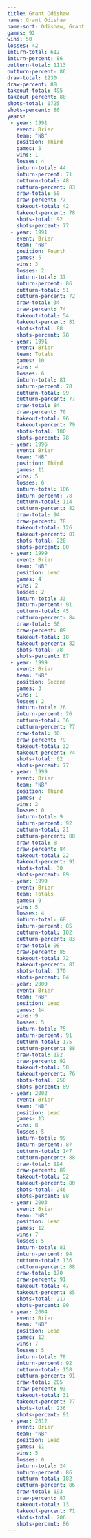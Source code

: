 ```yaml
---
title: Grant Odishaw
name: Grant Odishaw
name-sort: Odishaw, Grant
games: 92
wins: 50
losses: 42
inturn-total: 612
inturn-percent: 86
outturn-total: 1113
outturn-percent: 86
draw-total: 1230
draw-percent: 88
takeout-total: 495
takeout-percent: 80
shots-total: 1725
shots-percent: 86
years:
 - year: 1991
   event: Brier
   team: "NB"
   position: Third
   games: 5
   wins: 1
   losses: 4
   inturn-total: 44
   inturn-percent: 71
   outturn-total: 48
   outturn-percent: 83
   draw-total: 50
   draw-percent: 77
   takeout-total: 42
   takeout-percent: 78
   shots-total: 92
   shots-percent: 77
 - year: 1991
   event: Brier
   team: "NB"
   position: Fourth
   games: 5
   wins: 3
   losses: 2
   inturn-total: 37
   inturn-percent: 86
   outturn-total: 51
   outturn-percent: 72
   draw-total: 34
   draw-percent: 74
   takeout-total: 54
   takeout-percent: 81
   shots-total: 88
   shots-percent: 78
 - year: 1991
   event: Brier
   team: Totals
   games: 10
   wins: 4
   losses: 6
   inturn-total: 81
   inturn-percent: 78
   outturn-total: 99
   outturn-percent: 77
   draw-total: 84
   draw-percent: 76
   takeout-total: 96
   takeout-percent: 79
   shots-total: 180
   shots-percent: 78
 - year: 1996
   event: Brier
   team: "NB"
   position: Third
   games: 11
   wins: 5
   losses: 6
   inturn-total: 106
   inturn-percent: 78
   outturn-total: 114
   outturn-percent: 82
   draw-total: 94
   draw-percent: 78
   takeout-total: 126
   takeout-percent: 81
   shots-total: 220
   shots-percent: 80
 - year: 1999
   event: Brier
   team: "NB"
   position: Lead
   games: 4
   wins: 2
   losses: 2
   inturn-total: 33
   inturn-percent: 91
   outturn-total: 45
   outturn-percent: 84
   draw-total: 60
   draw-percent: 89
   takeout-total: 18
   takeout-percent: 82
   shots-total: 78
   shots-percent: 87
 - year: 1999
   event: Brier
   team: "NB"
   position: Second
   games: 3
   wins: 1
   losses: 2
   inturn-total: 26
   inturn-percent: 76
   outturn-total: 36
   outturn-percent: 77
   draw-total: 30
   draw-percent: 79
   takeout-total: 32
   takeout-percent: 74
   shots-total: 62
   shots-percent: 77
 - year: 1999
   event: Brier
   team: "NB"
   position: Third
   games: 2
   wins: 2
   losses: 0
   inturn-total: 9
   inturn-percent: 92
   outturn-total: 21
   outturn-percent: 88
   draw-total: 8
   draw-percent: 84
   takeout-total: 22
   takeout-percent: 91
   shots-total: 30
   shots-percent: 89
 - year: 1999
   event: Brier
   team: Totals
   games: 9
   wins: 5
   losses: 4
   inturn-total: 68
   inturn-percent: 85
   outturn-total: 102
   outturn-percent: 83
   draw-total: 98
   draw-percent: 85
   takeout-total: 72
   takeout-percent: 81
   shots-total: 170
   shots-percent: 84
 - year: 2000
   event: Brier
   team: "NB"
   position: Lead
   games: 14
   wins: 9
   losses: 5
   inturn-total: 75
   inturn-percent: 91
   outturn-total: 175
   outturn-percent: 88
   draw-total: 192
   draw-percent: 92
   takeout-total: 58
   takeout-percent: 76
   shots-total: 250
   shots-percent: 89
 - year: 2002
   event: Brier
   team: "NB"
   position: Lead
   games: 13
   wins: 8
   losses: 5
   inturn-total: 99
   inturn-percent: 87
   outturn-total: 147
   outturn-percent: 88
   draw-total: 194
   draw-percent: 89
   takeout-total: 52
   takeout-percent: 80
   shots-total: 246
   shots-percent: 88
 - year: 2003
   event: Brier
   team: "NB"
   position: Lead
   games: 12
   wins: 7
   losses: 5
   inturn-total: 81
   inturn-percent: 94
   outturn-total: 136
   outturn-percent: 88
   draw-total: 170
   draw-percent: 91
   takeout-total: 47
   takeout-percent: 85
   shots-total: 217
   shots-percent: 90
 - year: 2004
   event: Brier
   team: "NB"
   position: Lead
   games: 12
   wins: 7
   losses: 5
   inturn-total: 78
   inturn-percent: 92
   outturn-total: 158
   outturn-percent: 91
   draw-total: 205
   draw-percent: 93
   takeout-total: 31
   takeout-percent: 77
   shots-total: 236
   shots-percent: 91
 - year: 2012
   event: Brier
   team: "NB"
   position: Lead
   games: 11
   wins: 5
   losses: 6
   inturn-total: 24
   inturn-percent: 86
   outturn-total: 182
   outturn-percent: 86
   draw-total: 193
   draw-percent: 87
   takeout-total: 13
   takeout-percent: 71
   shots-total: 206
   shots-percent: 86
---
```

